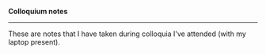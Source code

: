 **Colloquium notes**

-----------------------------------

These are notes that I have taken during colloquia I've attended (with my laptop present).
